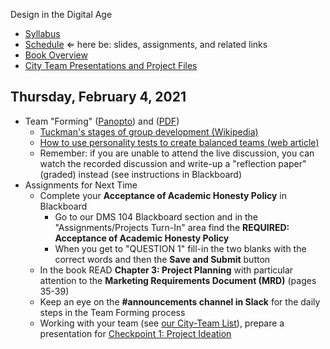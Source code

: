 Design in the Digital Age

- [Syllabus](syllabus.md)
- [Schedule](schedule.md)  &lArr; here be: slides, assignments, and related links
- [Book Overview](book-overview.md)
- [City Team Presentations and Project Files](files.md)

## Thursday, February 4, 2021

- Team "Forming" ([Panopto](https://rochester.hosted.panopto.com/Panopto/Pages/Viewer.aspx?id=031f8a38-4f21-412c-997f-acc50140f7eb)) and ([PDF](02-team-forming/team-forming.pdf))
  - [Tuckman's stages of group development (Wikipedia)](https://en.wikipedia.org/wiki/Tuckman%27s_stages_of_group_development)
  - [How to use personality tests to create balanced teams (web article)](https://www.resourceumc.org/en/content/how-to-use-personality-tests-to-create-balanced-teams)
  - Remember: if you are unable to attend the live discussion, you can watch the recorded discussion and write-up a "reflection paper" (graded) instead (see instructions in Blackboard)
- Assignments for Next Time
  - Complete your **Acceptance of Academic Honesty Policy** in Blackboard
    - Go to our DMS 104 Blackboard section and in the "Assignments/Projects Turn-In" area find the **REQUIRED: Acceptance of Academic Honesty Policy**
    - When you get to "QUESTION 1" fill-in the two blanks with the correct words and then the **Save and Submit** button
  - In the book READ **Chapter 3: Project Planning** with particular attention to the **Marketing Requirements Document (MRD)** (pages 35-39)
  - Keep an eye on the **#announcements channel in Slack** for the daily steps in the Team Forming process
  - Working with your team (see [our City-Team List](https://docs.google.com/spreadsheets/d/1GxZ4u8RjvG9D-S86QVpSdJM24KPr47ftF3mN67NC37I/edit#gid=0)), prepare a presentation for [Checkpoint 1: Project Ideation](checkpoint01-project-ideation/instructions.md)


